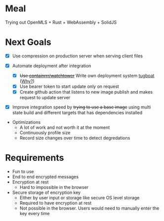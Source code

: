 # Meal

Trying out OpenMLS + Rust + WebAssembly + SolidJS

# Next Goals

- [x] Use compression on production server when serving client files

- [x] Automate deployment after integration
  - [x] ~~Use [containrrr/watchtower](https://github.com/containrrr/watchtower)~~ Write own deployment system [tugboat](./tugboat/) ([Why?](./tugboat/README.md#why))
  - [x] Use bearer token to start update only on request
  - [x] Create github action that listens to new image publish and makes request to update server
- [x] Improve integration speed by ~~trying to use a base image~~ using multi state build and different targets that has dependencies installed
- Optimizations
  - A lot of work and not worth it at the moment
  - Continuously profile size
  - Record size changes over time to detect degredations

# Requirements

- Fun to use
- End to end encrypted messages
- Encryption at rest
  - Hard to impossible in the browser
- Secure storage of encryption key
  - Either by user input or storage like secure OS level storage
  - Required to have encryption at rest
  - Not possible in the browser. Users would need to manually enter the key every time
